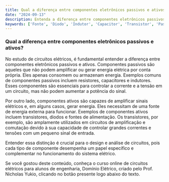 ```yaml
---
title: Qual a diferença entre componentes eletrônicos passivos e ativos?
date: "2024-09-13"
description: Entenda a diferença entre componentes eletrônicos passivos e ativos no contexto de circuitos elétricos.
keywords: ['Fonte', 'Diodo', 'Indutor', 'Capacitor', 'Transistor', 'Passivo']
---
```


### Qual a diferença entre componentes eletrônicos passivos e ativos?

No estudo de circuitos elétricos, é fundamental entender a diferença entre componentes eletrônicos passivos e ativos. Componentes passivos são aqueles que não podem amplificar ou gerar energia elétrica por conta própria. Eles apenas consomem ou armazenam energia. Exemplos comuns de componentes passivos incluem resistores, capacitores e indutores. Esses componentes são essenciais para controlar a corrente e a tensão em um circuito, mas não podem aumentar a potência do sinal.

Por outro lado, componentes ativos são capazes de amplificar sinais elétricos e, em alguns casos, gerar energia. Eles necessitam de uma fonte de energia externa para funcionar. Exemplos de componentes ativos incluem transistores, diodos e fontes de alimentação. Os transistores, por exemplo, são amplamente utilizados em circuitos de amplificação e comutação devido à sua capacidade de controlar grandes correntes e tensões com um pequeno sinal de entrada.

Entender essa distinção é crucial para o design e análise de circuitos, pois cada tipo de componente desempenha um papel específico e complementar no funcionamento do sistema elétrico.

Se você gostou deste conteúdo, conheça o curso online de circuitos elétricos para alunos de engenharia, Domínio Elétrico, criado pelo Prof. Nicholas Yukio, clicando no botão presente logo abaixo do texto.